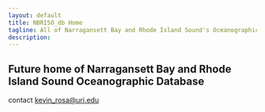 ```yaml
---
layout: default
title: NBRISO_db Home
tagline: All of Narragansett Bay and Rhode Island Sound's Oceanographic data in one place
description: 
---
```


## Future home of Narragansett Bay and Rhode Island Sound Oceanographic Database

contact kevin_rosa@uri.edu
